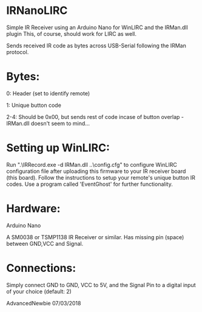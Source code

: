 # IRNanoLIRC

Simple IR Receiver using an Arduino Nano for WinLIRC and the IRMan.dll plugin
This, of course, should work for LIRC as well.

Sends received IR code as bytes across USB-Serial following
the IRMan protocol.  

# Bytes:

0: Header (set to identify remote)

1: Unique button code

2-4: Should be 0x00, but sends rest of code incase of button overlap - IRMan.dll doesn't seem to mind...

# Setting up WinLIRC:

Run ".\IRRecord.exe -d IRMan.dll ..\config.cfg" to configure WinLIRC configuration file after uploading
this firmware to your IR receiver board (this board).  Follow the instructions to setup your remote's 
unique button IR codes.  Use a program called 'EventGhost' for further functionality.

# Hardware:

Arduino Nano

A SM0038 or TSMP1138 IR Receiver or similar.  Has missing pin (space) between GND,VCC and Signal.

# Connections:

Simply connect GND to GND, VCC to 5V, and the Signal Pin to a digital input of your choice (default: 2)

AdvancedNewbie
07/03/2018
